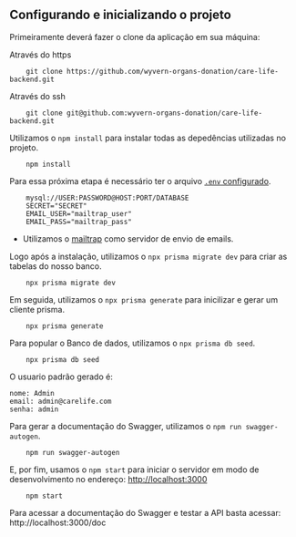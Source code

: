 ## Configurando e inicializando o projeto

Primeiramente deverá fazer o clone da aplicação em sua máquina:

Através do https
```
    git clone https://github.com/wyvern-organs-donation/care-life-backend.git
```

Através do ssh
```
    git clone git@github.com:wyvern-organs-donation/care-life-backend.git
```

Utilizamos o `npm install` para instalar todas as depedências utilizadas no projeto.

```
    npm install 
```
Para essa próxima etapa é necessário ter o arquivo [`.env` configurado](https://www.prisma.io/docs/concepts/database-connectors/mysql).

```
    mysql://USER:PASSWORD@HOST:PORT/DATABASE
    SECRET="SECRET"
    EMAIL_USER="mailtrap_user"
    EMAIL_PASS="mailtrap_pass"
```
* Utilizamos o [mailtrap](https://mailtrap.io/) como servidor de envio de emails.

Logo após a instalação, utilizamos o `npx prisma migrate dev` para criar as tabelas do nosso banco. 
```
    npx prisma migrate dev
```

Em seguida, utilizamos o `npx prisma generate` para inicilizar e gerar um cliente prisma. 
```
    npx prisma generate
```

Para popular o Banco de dados, utilizamos o `npx prisma db seed`. 
```
    npx prisma db seed
```

O usuario padrão gerado é:
```
nome: Admin
email: admin@carelife.com
senha: admin
```

Para gerar a documentação do Swagger, utilizamos o `npm run swagger-autogen`. 
```
    npm run swagger-autogen
```

E, por fim, usamos o `npm start` para iniciar o servidor em modo de desenvolvimento  no endereço: [http://localhost:3000](http://localhost:3000)
```
    npm start
```

Para acessar a documentação do Swagger e testar a API basta acessar:
http://localhost:3000/doc
